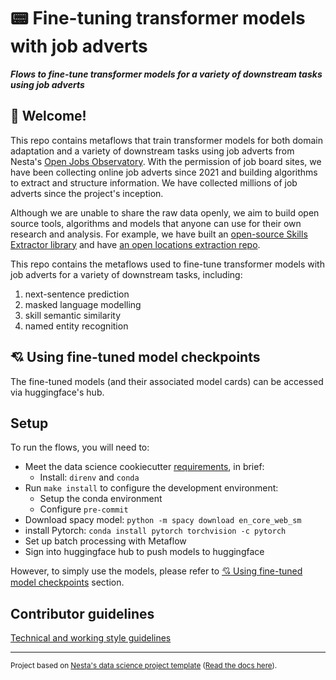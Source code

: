 # :pager: Fine-tuning transformer models with job adverts

**_Flows to fine-tune transformer models for a variety of downstream tasks using job adverts_**

## :wave: Welcome!

This repo contains metaflows that train transformer models for both domain adaptation and a variety of downstream tasks using job adverts from Nesta's [Open Jobs Observatory](https://www.nesta.org.uk/project/open-jobs-observatory/). With the permission of job board sites, we have been collecting online job adverts since 2021 and building algorithms to extract and structure information. We have collected millions of job adverts since the project's inception.

Although we are unable to share the raw data openly, we aim to build open source tools, algorithms and models that anyone can use for their own research and analysis. For example, we have built an [open-source Skills Extractor library](https://nestauk.github.io/ojd_daps_skills/build/html/about.html) and have [an open locations extraction repo](https://github.com/nestauk/ojd_daps_locations).

This repo contains the metaflows used to fine-tune transformer models with job adverts for a variety of downstream tasks, including:

1. next-sentence prediction
2. masked language modelling
3. skill semantic similarity
4. named entity recognition

## :cupid: Using fine-tuned model checkpoints

The fine-tuned models (and their associated model cards) can be accessed via huggingface's hub.

## Setup

To run the flows, you will need to:

- Meet the data science cookiecutter [requirements](http://nestauk.github.io/ds-cookiecutter/quickstart), in brief:
  - Install: `direnv` and `conda`
- Run `make install` to configure the development environment:
  - Setup the conda environment
  - Configure `pre-commit`
- Download spacy model: `python -m spacy download en_core_web_sm`
- install Pytorch: `conda install pytorch torchvision -c pytorch`
- Set up batch processing with Metaflow
- Sign into huggingface hub to push models to huggingface

However, to simply use the models, please refer to [:cupid: Using fine-tuned model checkpoints](https://github.com/nestauk/dap_ojo_language_models#cupid-using-fine-tuned-model-checkpoints) section.

## Contributor guidelines

[Technical and working style guidelines](https://github.com/nestauk/ds-cookiecutter/blob/master/GUIDELINES.md)

---

<small><p>Project based on <a target="_blank" href="https://github.com/nestauk/ds-cookiecutter">Nesta's data science project template</a>
(<a href="http://nestauk.github.io/ds-cookiecutter">Read the docs here</a>).
</small>
